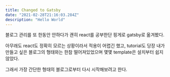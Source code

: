 ```yaml
---
title: Changed to Gatsby
date: "2021-02-28T21:16:03.284Z"
description: "Hello World"
---
```


블로그 관리를 또 한동안 안하다가 괜히 react를 공부한단 핑게로 gatsby로 옮겨봤다.

아무래도 react도 정확히 모르는 상황이라서 적용이 어렵긴 했고, tutorial도 당장 내가 만들고 싶은 블로그의 형태와는 한참 떨어져있었으며 몇몇 template은 설치부터 쉽지 않았다.

그래서 가장 간단한 형태의 블로그로부터 다시 시작해보려고 한다.
